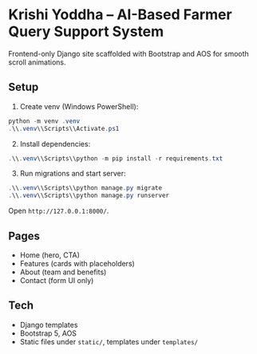 # Krishi Yoddha – AI-Based Farmer Query Support System

Frontend-only Django site scaffolded with Bootstrap and AOS for smooth scroll animations.

## Setup

1. Create venv (Windows PowerShell):
```powershell
python -m venv .venv
.\\.venv\\Scripts\\Activate.ps1
```

2. Install dependencies:
```powershell
.\\.venv\\Scripts\\python -m pip install -r requirements.txt
```

3. Run migrations and start server:
```powershell
.\\.venv\\Scripts\\python manage.py migrate
.\\.venv\\Scripts\\python manage.py runserver
```

Open `http://127.0.0.1:8000/`.

## Pages
- Home (hero, CTA)
- Features (cards with placeholders)
- About (team and benefits)
- Contact (form UI only)

## Tech
- Django templates
- Bootstrap 5, AOS
- Static files under `static/`, templates under `templates/`


